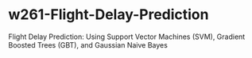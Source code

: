 # w261-Flight-Delay-Prediction
Flight Delay Prediction: Using Support Vector Machines (SVM), Gradient Boosted Trees (GBT), and Gaussian Naive Bayes
